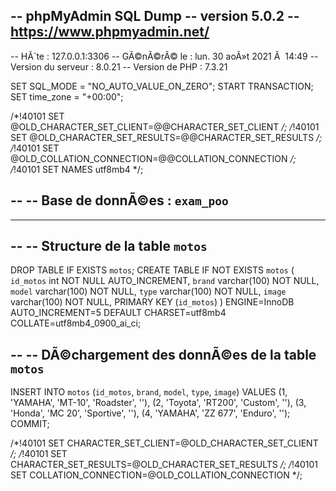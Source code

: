 -- phpMyAdmin SQL Dump
-- version 5.0.2
-- https://www.phpmyadmin.net/
--
-- HÃ´te : 127.0.0.1:3306
-- GÃ©nÃ©rÃ© le : lun. 30 aoÃ»t 2021 Ã  14:49
-- Version du serveur :  8.0.21
-- Version de PHP : 7.3.21

SET SQL_MODE = "NO_AUTO_VALUE_ON_ZERO";
START TRANSACTION;
SET time_zone = "+00:00";


/*!40101 SET @OLD_CHARACTER_SET_CLIENT=@@CHARACTER_SET_CLIENT */;
/*!40101 SET @OLD_CHARACTER_SET_RESULTS=@@CHARACTER_SET_RESULTS */;
/*!40101 SET @OLD_COLLATION_CONNECTION=@@COLLATION_CONNECTION */;
/*!40101 SET NAMES utf8mb4 */;

--
-- Base de donnÃ©es : `exam_poo`
--

-- --------------------------------------------------------

--
-- Structure de la table `motos`
--

DROP TABLE IF EXISTS `motos`;
CREATE TABLE IF NOT EXISTS `motos` (
  `id_motos` int NOT NULL AUTO_INCREMENT,
  `brand` varchar(100) NOT NULL,
  `model` varchar(100) NOT NULL,
  `type` varchar(100) NOT NULL,
  `image` varchar(100) NOT NULL,
  PRIMARY KEY (`id_motos`)
) ENGINE=InnoDB AUTO_INCREMENT=5 DEFAULT CHARSET=utf8mb4 COLLATE=utf8mb4_0900_ai_ci;

--
-- DÃ©chargement des donnÃ©es de la table `motos`
--

INSERT INTO `motos` (`id_motos`, `brand`, `model`, `type`, `image`) VALUES
(1, 'YAMAHA', 'MT-10', 'Roadster', ''),
(2, 'Toyota', 'RT200', 'Custom', ''),
(3, 'Honda', 'MC 20', 'Sportive', ''),
(4, 'YAMAHA', 'ZZ 677', 'Enduro', '');
COMMIT;

/*!40101 SET CHARACTER_SET_CLIENT=@OLD_CHARACTER_SET_CLIENT */;
/*!40101 SET CHARACTER_SET_RESULTS=@OLD_CHARACTER_SET_RESULTS */;
/*!40101 SET COLLATION_CONNECTION=@OLD_COLLATION_CONNECTION */;
